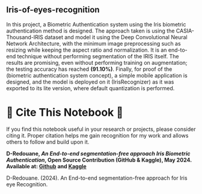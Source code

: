 ## Iris-of-eyes-recognition  
In this project, a Biometric Authentication system using the Iris biometric authentication method is designed. The approach taken is using the CASIA-Thousand-IRIS dataset and model it using the Deep Convolutional Neural Network Architecture, with the minimum image preprocessing such as resizing while keeping the aspect ratio and normalization. It is an end-to-end technique without performing segmentation of the IRIS itself. The results are promising, even without performing training on augmentation; the testing accuracy has reached **(91.10%)**. Finally, for proof of the (biometric authentication system concept), a simple mobile application is designed, and the model is deployed on it (IrisRecognizer) as it was exported to its lite version, where default quantization is performed. 


# 🔴 **Cite This Notebook** 🔴  

If you find this notebook useful in your research or projects, please consider citing it. Proper citation helps me gain recognition for my work and allows others to follow and build upon it.  

**D-Redouane, _An End-to-end segmentation-free approach Iris Biometric Authentication_, Open Source Contribution (GitHub & Kaggle), May 2024. Available at: [Github](https://github.com/D-Redouane/Iris-of-eyes-recognition) and [Kaggle](https://www.kaggle.com/code/D-Redouane/iris-eye-recognition-endtoend-93)**

D-Redouane. (2024). An End-to-end segmentation-free approach for Iris eye Recognition.